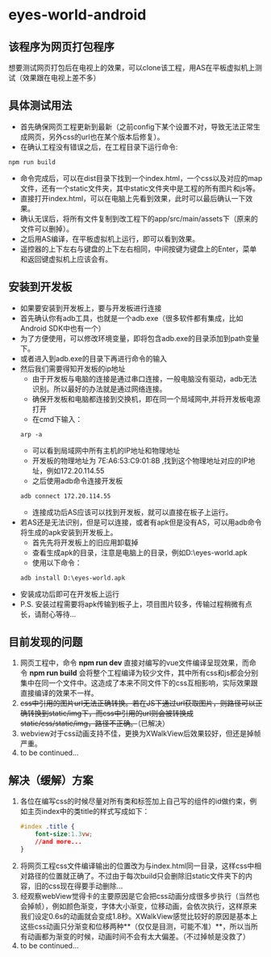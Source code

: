 # eyes-world-android

## 该程序为网页打包程序  
想要测试网页打包后在电视上的效果，可以clone该工程，用AS在平板虚拟机上测试（效果跟在电视上差不多）

## 具体测试用法
-  首先确保网页工程更新到最新（之前config下某个设置不对，导致无法正常生成网页，另外css的url也在某个版本后修复）。
- 在确认工程没有错误之后，在工程目录下运行命令: 
```
npm run build
```
- 命令完成后，可以在dist目录下找到一个index.html，一个css以及对应的map文件，还有一个static文件夹，其中static文件夹中是工程的所有图片和js等。
- 直接打开index.html，可以在电脑上先看到效果，此时可以最后确认一下效果。
- 确认无误后，将所有文件复制到改工程下的app/src/main/assets下（原来的文件可以删掉）。
- 之后用AS编译，在平板虚拟机上运行，即可以看到效果。
- 遥控器的上下左右与键盘的上下左右相同，中间按键为键盘上的Enter，菜单和返回键虚拟机上应该会有。
  
## 安装到开发板
- 如果要安装到开发板上，要与开发板进行连接
- 首先确认你有adb工具，也就是一个adb.exe（很多软件都有集成，比如Android SDK中也有一个）
- 为了方便使用，可以修改环境变量，即将包含adb.exe的目录添加到path变量下。
- 或者进入到adb.exe的目录下再进行命令的输入
- 然后我们需要得知开发板的ip地址
	- 由于开发板与电脑的连接是通过串口连接，一般电脑没有驱动，adb无法识别。所以最好的办法就是通过网络连接。
	- 确保开发板和电脑都连接到交换机，即在同一个局域网中,并将开发板电源打开
	- 在cmd下输入：
	```
	arp -a
	```
	- 可以看到局域网中所有主机的IP地址和物理地址
	- 开发板的物理地址为 7E:A6:53:C9:01:8B ,找到这个物理地址对应的IP地址，例如172.20.114.55
	- 之后使用adb命令连接开发板
	```
	adb connect 172.20.114.55
	```
	- 连接成功后AS应该可以找到开发板，就可以直接在板子上运行。
- 若AS还是无法识别，但是可以连接，或者有apk但是没有AS，可以用adb命令将生成的apk安装到开发板上。
	- 首先先将开发板上的旧应用卸载掉
	- 查看生成apk的目录，注意是电脑上的目录，例如D:\eyes-world.apk
	- 使用以下命令：
	```
	adb install D:\eyes-world.apk
	```
- 安装成功后即可在开发板上运行
- P.S. 安装过程需要将apk传输到板子上，项目图片较多，传输过程稍微有点长，请耐心等待...
    
## 目前发现的问题

  1. 网页工程中，命令 **npm run dev** 直接对编写的vue文件编译呈现效果，而命令 **npm run build** 会将整个工程编译为较少文件，其中所有css和js都会分别集中在同一个文件中。这造成了本来不同文件下的css互相影响，实际效果跟直接编译的效果不一样。
  2. ~~css中引用的图片url无法正确转换。若在JS下通过url获取图片，则路径可以正确转换到static/img下，而css中引用的url则会被转换成static/css/static/img，路径不正确。~~（已解决）
  3. webview对于css动画支持不佳，更换为XWalkView后效果较好，但还是掉帧严重。
  4. to be continued...

## 解决（缓解）方案

1.  各位在编写css的时候尽量对所有类和标签加上自己写的组件的id做约束，例如主页index中的类title的样式写成如下：
	``` css
	#index .title {
		font-size:1.3vw;
		//and more...
	}
	
	```  
2.  将网页工程css文件编译输出的位置改为与index.html同一目录，这样css中相对路径的位置就正确了。不过由于每次build只会删除旧static文件夹下的内容，旧的css现在得要手动删除...
3.  经观察webView觉得卡的主要原因是它会把css动画分成很多步执行（当然也会掉帧），例如颜色渐变，字体大小渐变，位移动画，会依次执行，这样原来我们设定0.6s的动画就会变成1.8秒。XWalkView感觉比较好的原因是基本上这些css动画只分渐变和位移两种**（仅仅是目测，可能不准）**，所以当所有动画都为渐变的时候，动画时间不会有太大偏差。（不过掉帧是没救了）
4.  to be continued...
